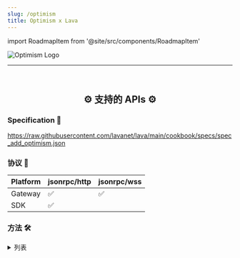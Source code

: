 ```yaml
---
slug: /optimism
title: Optimism x Lava
---
```


import RoadmapItem from '@site/src/components/RoadmapItem'

![Optimism Logo](/img/chains/optimism_logo.svg)

[<RoadmapItem icon="⛏️" title="Get RPC" description="Get access to Lava's Web3 APIs and start building on the network with ease"/>](/optimism-dev)

[<RoadmapItem icon="🚀" title="Run an RPC Node" description="Become a part of Lava's network by running your own RPC node and accessing Web3 APIs seamlessly"/>](/optimism-node)

<hr />
<br />

<center>

## ⚙️ 支持的 APIs ⚙️

</center>

### Specification 📑

https://raw.githubusercontent.com/lavanet/lava/main/cookbook/specs/spec_add_optimism.json


### 协议 🔗

| Platform  |  jsonrpc/http | jsonrpc/wss
| --------- | ------------- | ------------- | 
| Gateway   | ✅            | ✅            |
| SDK       | ✅            |               |


### 方法 🛠️
<details>
<summary> 列表 </summary>

- eth_getAccounts
- eth_getBlockRange
- eth_sendTransaction
- rollup_gasPrices
- rollup_getInfo

</details>
